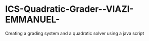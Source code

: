 # ICS-Quadratic-Grader--VIAZI-EMMANUEL-
Creating a grading system and a quadratic solver using a java script 
